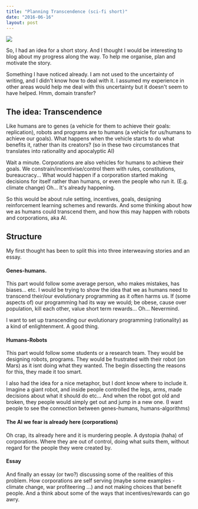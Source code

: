 ```yaml
---
title: "Planning Transcendence (sci-fi short)"
date: "2016-06-16"
layout: post
---
```


![]({{site.baseurl}}/images/{{page.coverImage}})

So, I had an idea for a short story. And I thought I would be interesting to blog about my progress along the way. To help me organise, plan and motivate the story.

Something I have noticed already. I am not used to the uncertainty of writing, and I didn't know how to deal with it. I assumed my experience in other areas would help me deal with this uncertainty but it doesn't seem to have helped. Hmm, domain transfer?

## The idea: Transcendence

Like humans are to genes (a vehicle for them to achieve their goals: replication), robots and programs are to humans (a vehicle for us/humans to achieve our goals). What happens when the vehicle starts to do what benefits it, rather than its creators? (so in these two circumstances that translates into rationality and apocalyptic AI)

Wait a minute. Corporations are also vehicles for humans to achieve their goals. We constrain/incentivise/control them with rules, constitutions, bureaucracy... What would happen if a corporation started making decisions for itself rather than humans, or even the people who run it. (E.g. climate change) Oh... It's already happening.

So this would be about rule setting, incentives, goals, designing reinforcement learning schemes and rewards. And some thinking about how we as humans could transcend them, and how this may happen with robots and corporations, aka AI.

## Structure

My first thought has been to split this into three interweaving stories and an essay.

#### Genes-humans.

This part would follow some average person, who makes mistakes, has biases... etc. I would be trying to show the idea that we as humans need to transcend their/our evolutionary programming as it often harms us. If (some aspects of) our programming had its way we would; be obese, cause over population, kill each other, value short term rewards... Oh... Nevermind.

I want to set up transcending our evolutionary programming (rationality) as a kind of enlightenment. A good thing.

#### Humans-Robots

This part would follow some students or a research team. They would be designing robots, programs. They would be frustrated with their robot (on Mars) as it isnt doing what they wanted. The begin dissecting the reasons for this, they made it too smart.

I also had the idea for a nice metaphor, but I dont know where to include it. Imagine a giant robot, and inside people controlled the legs, arms, made decisions about what it should do etc... And when the robot got old and broken, they people would simply get out and jump in a new one. (I want people to see the connection between genes-humans, humans-algorithms)

#### The AI we fear is already here (corporations)

Oh crap, its already here and it is murdering people. A dystopia (haha) of corporations. Where they are out of control, doing what suits them, without regard for the people they were created by.

#### Essay

And finally an essay (or two?) discussing some of the realities of this problem. How corporations are self serving (maybe some examples - climate change, war profiteering ...) and not making choices that benefit people. And a think about some of the ways that incentives/rewards can go awry.
